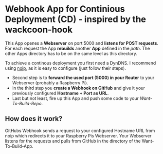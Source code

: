 # Webhook App for Continious Deployment (CD) - inspired by the wackcoon-hook

This App openes a __Webserver__ on port 5000 and __listens for POST requests__.
For each request the App __rebuilds__ another __App__ defined in the _path_. The other Apps directory has to be on the same level as this directory.

To achieve a continous deployment you first need a DynDNS. I recommend using [noip](https://www.noip.com/), as it is easy to configure (just follow their steps). 
- Second step is to __forward the used port (5000) in your Router__ to your Webserver (probably a Raspberry Pi).
- In the third step you __create a Webhook on GitHub__ and give it your previously configured __Hostname + Port as URL__.
- Last but not least, fire up this App and push some code to your _Want-To-Build-Repo_.

## How does it work?

GitHubs Webhook sends a request to your configured Hostname URL from noip which redirects it to your Raspberry Pis Webserver. Your Webserver listens for the requests and pulls from GitHub in the directory of the Want-To-Build-App.
